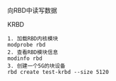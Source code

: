 向RBD中读写数据

KRBD

```
1. 加载RBD内核模块
modprobe rbd
2. 查看RBD模块信息
modinfo rbd
3. 创建一个5G的块设备
rbd create test-krbd --size 5120
```



